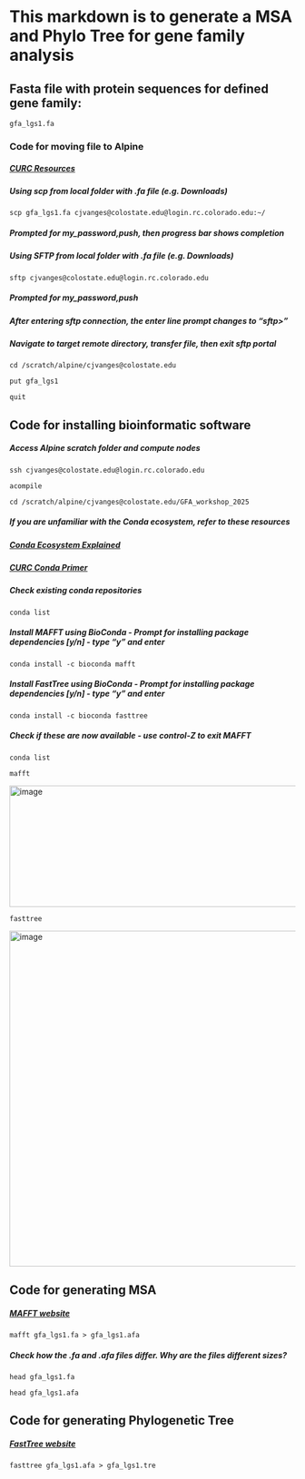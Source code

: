 # This markdown is to generate a MSA and Phylo Tree for gene family analysis

## Fasta file with protein sequences for defined gene family:
```gfa_lgs1.fa```

### Code for moving file to Alpine
##### [CURC Resources](https://curc.readthedocs.io/en/latest/compute/data-transfer.html)
##### Using scp from local folder with .fa file (e.g. Downloads)
```scp gfa_lgs1.fa cjvanges@colostate.edu@login.rc.colorado.edu:~/```
##### Prompted for my_password,push, then progress bar shows completion

##### Using SFTP from local folder with .fa file (e.g. Downloads) 
```sftp cjvanges@colostate.edu@login.rc.colorado.edu```
##### Prompted for my_password,push
##### After entering sftp connection, the enter line prompt changes to “sftp>”
##### Navigate to target remote directory, transfer file, then exit sftp portal
```cd /scratch/alpine/cjvanges@colostate.edu ```

```put gfa_lgs1```

```quit```

## Code for installing bioinformatic software 

##### Access Alpine scratch folder and compute nodes
```ssh cjvanges@colostate.edu@login.rc.colorado.edu```

```acompile```

```cd /scratch/alpine/cjvanges@colostate.edu/GFA_workshop_2025```
##### If you are unfamiliar with the Conda ecosystem, refer to these resources
##### [Conda Ecosystem Explained](https://conda.org/blog/2024-08-14-conda-ecosystem-explained/)

##### [CURC Conda Primer](https://curc.readthedocs.io/en/latest/software/python.html)

##### Check existing conda repositories
```conda list```
##### Install MAFFT using BioConda - Prompt for installing package dependencies [y/n] - type “y” and enter
```conda install -c bioconda mafft```
##### Install FastTree using BioConda - Prompt for installing package dependencies [y/n] - type “y” and enter
```conda install -c bioconda fasttree```
##### Check if these are now available - use control-Z to exit MAFFT
```conda list```

```mafft```

<img width="650" height="214" alt="image" src="https://github.com/user-attachments/assets/0491ec04-0d81-4c6f-b35e-417232692ffe" />

```fasttree```

<img width="567" height="592" alt="image" src="https://github.com/user-attachments/assets/5e8b8925-86fc-4c22-8cdd-ed4e14b5764a" />

## Code for generating MSA

##### [MAFFT website](https://mafft.cbrc.jp/alignment/software/)

```mafft gfa_lgs1.fa > gfa_lgs1.afa```

##### Check how the .fa and .afa files differ. Why are the files different sizes?

```head gfa_lgs1.fa```

```head gfa_lgs1.afa```

## Code for generating Phylogenetic Tree

##### [FastTree website](https://morgannprice.github.io/fasttree/#Usage)

```fasttree gfa_lgs1.afa > gfa_lgs1.tre```
